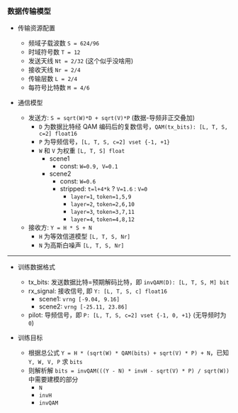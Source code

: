 ### 数据传输模型

- 传输资源配置
  - 频域子载波数 `S = 624/96`
  - 时域符号数 `T = 12`
  - 发送天线 `Nt = 2/32` (这个似乎没啥用)
  - 接收天线 `Nr = 2/4`
  - 传输层数 `L = 2/4`
  - 每符号比特数 `M = 4/6`

- 通信模型
  - 发送方: `S = sqrt(W)*D + sqrt(V)*P` (数据-导频非正交叠加)
    - `D` 为数据比特经 QAM 编码后的复数信号，`QAM(tx_bits): [L, T, S, c=2] float16`
    - `P` 为导频信号，`[L, T, S, c=2] vset {-1, +1}`
    - `W` 和 `V` 为权重 `[L, T, S] float`
      - scene1
        - const: `W=0.9, V=0.1`
      - scene2 
        - const: `W=0.6`
        - stripped: `t=l+4*k` ? `V=1.6` : `V=0`
          - `layer=1`, `token=1,5,9`
          - `layer=2`, `token=2,6,10`
          - `layer=3`, `token=3,7,11`
          - `layer=4`, `token=4,8,12`
  - 接收方: `Y = H * S + N`
    - `H` 为等效信道模型 `[L, T, S, Nr]`
    - `N` 为高斯白噪声 `[L, T, S, Nr]`

----

- 训练数据格式
  - tx_bits: 发送数据比特=预期解码比特，即 `invQAM(D): [L, T, S, M] bit`
  - rx_signal: 接收信号, 即 `Y: [L, T, S, c] float16`
    - scene1: `vrng [-9.04, 9.16]`
    - scene2: `vrng [-25.11, 23.86]`
  - pilot: 导频信号，即 `P: [L, T, S, c=2] vset {-1, 0, +1}` (无导频时为 `0`)

- 训练目标
  - 根据总公式 `Y = H * (sqrt(W) * QAM(bits) + sqrt(V) * P) + N`，已知 `Y, W, V, P` 求 `bits`
  - 则解析解 `bits = invQAM(((Y - N) * invH - sqrt(V) * P) / sqrt(W))` 中需要建模的部分
    - `N`
    - `invH`
    - `invQAM`
